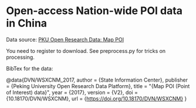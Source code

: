 # Open-access Nation-wide POI data in China

Data source: [PKU Open Research Data: Map POI](https://opendata.pku.edu.cn/dataset.xhtml?persistentId=doi:10.18170/DVN/WSXCNM)

You need to register to download.
See preprocess.py for tricks on processing.

BibTex for the data:

@data{DVN/WSXCNM_2017,
author = {State Information Center},
publisher = {Peking University Open Research Data Platform},
title = "{Map POI (Point of Interest) data}",
year = {2017},
version = {V2},
doi = {10.18170/DVN/WSXCNM},
url = {https://doi.org/10.18170/DVN/WSXCNM}
}

